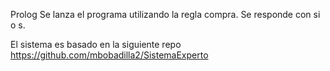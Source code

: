 Prolog
Se lanza el programa utilizando la regla compra.
Se responde con si o s.


El sistema es basado en la siguiente repo
https://github.com/mbobadilla2/SistemaExperto
